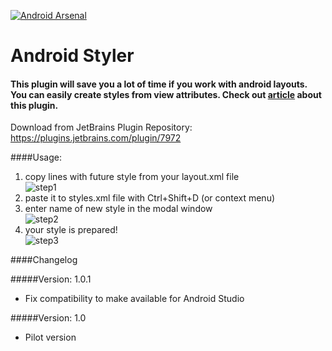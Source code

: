 [![Android Arsenal](https://img.shields.io/badge/Android%20Arsenal-Android%20Styler-green.svg?style=flat)](https://android-arsenal.com/details/1/2706)
# Android Styler
#### This plugin will save you a lot of time if you work with android layouts. You can easily create styles from view attributes. Check out [article](https://yalantis.com/blog/android-studio-plugin-development/) about this plugin.

Download from JetBrains Plugin Repository: https://plugins.jetbrains.com/plugin/7972

####Usage: 
1. copy lines with future style from your layout.xml file <br>
![step1](https://github.com/alexzaitsev/android-styler/blob/master/screenshots/01.jpg)
2. paste it to styles.xml file with Ctrl+Shift+D (or context menu) <br>
3. enter name of new style in the modal window <br>
![step2](https://github.com/alexzaitsev/android-styler/blob/master/screenshots/02.jpg)
4. your style is prepared! <br>
![step3](https://github.com/alexzaitsev/android-styler/blob/master/screenshots/03.jpg)

####Changelog

#####Version: 1.0.1

  * Fix compatibility to make available for Android Studio

#####Version: 1.0

  * Pilot version
